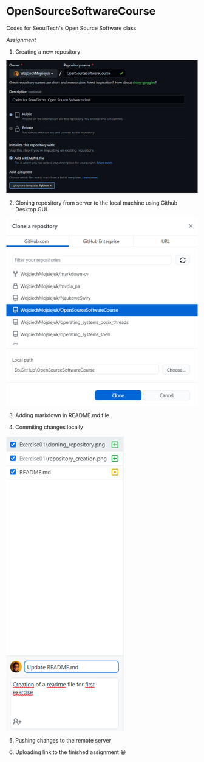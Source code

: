 # OpenSourceSoftwareCourse
Codes for SeoulTech's  Open Source Software class

*Assignment*

1. Creating a new repository

![Repository creation](./Exercise01/repository_creation.png)

2. Cloning repository from server to the local machine using Github Desktop GUI

![Repository cloning](./Exercise01/cloning_repository.png)

3. Adding markdown in README.md file

4. Commiting changes locally

![Commit creation](./Exercise01/commit.png)

5. Pushing changes to the remote server

6. Uploading link to the finished assignment :grinning:
